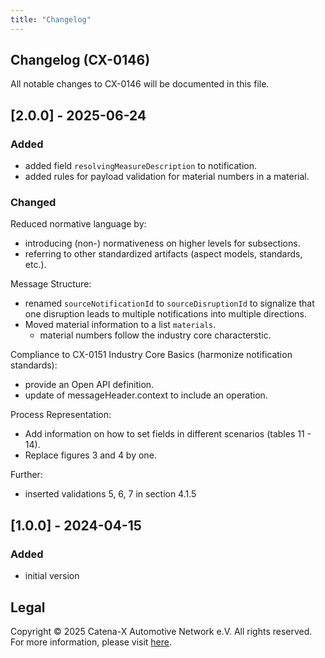 ```yaml
---
title: "Changelog"
---
```


## Changelog (CX-0146)

All notable changes to CX-0146 will be documented in this file.

## [2.0.0] - 2025-06-24

### Added

- added field `resolvingMeasureDescription` to notification.
- added rules for payload validation for material numbers in a material.

### Changed

Reduced normative language by:

- introducing (non-) normativeness on higher levels for subsections.
- referring to other standardized artifacts (aspect models, standards, etc.).

Message Structure:

- renamed `sourceNotificationId` to `sourceDisruptionId` to signalize that one disruption leads to multiple notifications into multiple directions.
- Moved material information to a list `materials`.
  - material numbers follow the industry core characterstic.

Compliance to CX-0151 Industry Core Basics (harmonize notification standards):

- provide an Open API definition.
- update of messageHeader.context to include an operation.

Process Representation:

- Add information on how to set fields in different scenarios (tables 11 - 14).
- Replace figures 3 and 4 by one.

Further:

- inserted validations 5, 6, 7 in section 4.1.5

## [1.0.0] - 2024-04-15

### Added

- initial version

## Legal

Copyright © 2025 Catena-X Automotive Network e.V. All rights reserved. For more information, please visit [here](/copyright).
